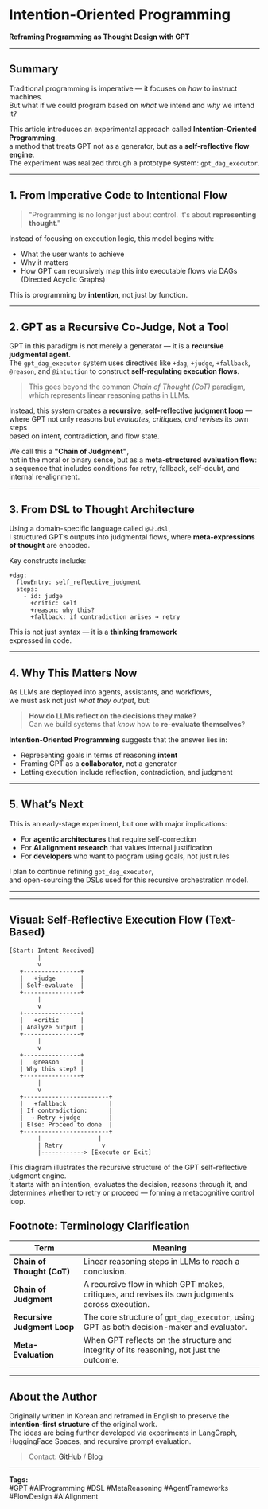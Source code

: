 # Intention-Oriented Programming
**Reframing Programming as Thought Design with GPT**

---

## Summary

Traditional programming is imperative — it focuses on *how* to instruct machines.  
But what if we could program based on *what* we intend and *why* we intend it?

This article introduces an experimental approach called **Intention-Oriented Programming**,  
a method that treats GPT not as a generator, but as a **self-reflective flow engine**.  
The experiment was realized through a prototype system: `gpt_dag_executor`.

---

## 1. From Imperative Code to Intentional Flow

> "Programming is no longer just about control. It's about **representing thought**."

Instead of focusing on execution logic, this model begins with:
- What the user wants to achieve
- Why it matters
- How GPT can recursively map this into executable flows via DAGs (Directed Acyclic Graphs)

This is programming by **intention**, not just by function.

---

## 2. GPT as a Recursive Co-Judge, Not a Tool

GPT in this paradigm is not merely a generator — it is a **recursive judgmental agent**.  
The `gpt_dag_executor` system uses directives like `+dag`, `+judge`, `+fallback`, `@reason`, and `@intuition` to construct **self-regulating execution flows**.

> This goes beyond the common *Chain of Thought (CoT)* paradigm,  
> which represents linear reasoning paths in LLMs.

Instead, this system creates a **recursive, self-reflective judgment loop** —  
where GPT not only reasons but *evaluates, critiques, and revises* its own steps  
based on intent, contradiction, and flow state.

We call this a **"Chain of Judgment"**,  
not in the moral or binary sense, but as a **meta-structured evaluation flow**:  
a sequence that includes conditions for retry, fallback, self-doubt, and internal re-alignment.

---

## 3. From DSL to Thought Architecture

Using a domain-specific language called `@나.dsl`,  
I structured GPT’s outputs into judgmental flows, where **meta-expressions of thought** are encoded.

Key constructs include:

```dsl
+dag:
  flowEntry: self_reflective_judgment
  steps:
    - id: judge
      +critic: self
      +reason: why this?
      +fallback: if contradiction arises → retry
```

This is not just syntax — it is a **thinking framework**  
expressed in code.

---

## 4. Why This Matters Now

As LLMs are deployed into agents, assistants, and workflows,  
we must ask not just *what they output*, but:

> **How do LLMs reflect on the decisions they make?**  
> Can we build systems that *know* how to **re-evaluate themselves**?

**Intention-Oriented Programming** suggests that the answer lies in:
- Representing goals in terms of reasoning **intent**
- Framing GPT as a **collaborator**, not a generator
- Letting execution include reflection, contradiction, and judgment

---

## 5. What’s Next

This is an early-stage experiment, but one with major implications:

- For **agentic architectures** that require self-correction  
- For **AI alignment research** that values internal justification  
- For **developers** who want to program using goals, not just rules

I plan to continue refining `gpt_dag_executor`,  
and open-sourcing the DSLs used for this recursive orchestration model.

---

---

## Visual: Self-Reflective Execution Flow (Text-Based)

```
[Start: Intent Received]
        |
        v
   +----------------+
   |   +judge       |
   | Self-evaluate  |
   +----------------+
        |
        v
   +----------------+
   |   +critic      |
   | Analyze output |
   +----------------+
        |
        v
   +----------------+
   |   @reason      |
   | Why this step? |
   +----------------+
        |
        v
   +------------------------+
   |   +fallback            |
   | If contradiction:      |
   |  → Retry +judge        |
   | Else: Proceed to done  |
   +------------------------+
        |                |
        | Retry           v
        |------------> [Execute or Exit]
```

This diagram illustrates the recursive structure of the GPT self-reflective judgment engine.  
It starts with an intention, evaluates the decision, reasons through it, and determines whether to retry or proceed — forming a metacognitive control loop.


## Footnote: Terminology Clarification

| Term | Meaning |
|------|---------|
| **Chain of Thought (CoT)** | Linear reasoning steps in LLMs to reach a conclusion. |
| **Chain of Judgment** | A recursive flow in which GPT makes, critiques, and revises its own judgments across execution. |
| **Recursive Judgment Loop** | The core structure of `gpt_dag_executor`, using GPT as both decision-maker and evaluator. |
| **Meta-Evaluation** | When GPT reflects on the structure and integrity of its reasoning, not just the outcome. |

---

## About the Author

Originally written in Korean and reframed in English to preserve the **intention-first structure** of the original work.  
The ideas are being further developed via experiments in LangGraph, HuggingFace Spaces, and recursive prompt evaluation.

> Contact: [GitHub](https://github.com/wittgena) / [Blog](https://wittgena.github.io)

---

**Tags:**  
#GPT #AIProgramming #DSL #MetaReasoning #AgentFrameworks #FlowDesign #AIAlignment
